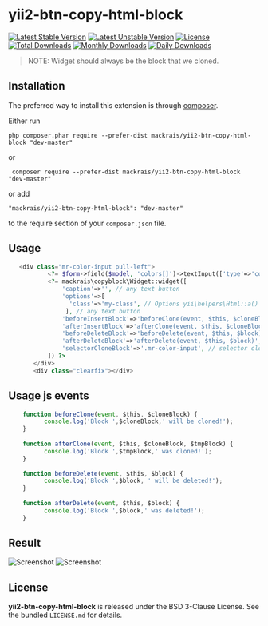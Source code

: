 # yii2-btn-copy-html-block

[![Latest Stable Version](https://poser.pugx.org/mackrais/yii2-btn-copy-html-block/v/stable)](https://packagist.org/packages/mackrais/yii2-btn-copy-html-block)
[![Latest Unstable Version](https://poser.pugx.org/mackrais/yii2-btn-copy-html-block/v/unstable)](https://packagist.org/packages/mackrais/yii2-btn-copy-html-block)
[![License](https://poser.pugx.org/mackrais/yii2-btn-copy-html-block/license)](https://packagist.org/packages/mackrais/yii2-btn-copy-html-block)
[![Total Downloads](https://poser.pugx.org/mackrais/yii2-btn-copy-html-block/downloads)](https://packagist.org/packages/mackrais/yii2-btn-copy-html-block)
[![Monthly Downloads](https://poser.pugx.org/mackrais/yii2-btn-copy-html-block/d/monthly)](https://packagist.org/packages/mackrais/yii2-btn-copy-html-block)
[![Daily Downloads](https://poser.pugx.org/mackrais/yii2-btn-copy-html-block/d/daily)](https://packagist.org/packages/mackrais/yii2-btn-copy-html-block)


> NOTE: Widget should always be the block that we cloned.


Installation
------------

The preferred way to install this extension is through [composer](http://getcomposer.org/download/).

Either run

```
php composer.phar require --prefer-dist mackrais/yii2-btn-copy-html-block "dev-master"
```

or 

```
 composer require --prefer-dist mackrais/yii2-btn-copy-html-block "dev-master"
```
or add

```
"mackrais/yii2-btn-copy-html-block": "dev-master"
```

to the require section of your `composer.json` file.

## Usage

```php
   <div class="mr-color-input pull-left">
           <?= $form->field($model, 'colors[]')->textInput(['type'=>'color','class'=>'product-color-input '])->label(false) ?>
           <?= mackrais\copyblock\Widget::widget([
               'caption'=>'', // any text button
               'options'=>[
                 'class'=>'my-class', // Options yii\helpers\Html::a()  
                ], // any text button
               'beforeInsertBlock'=>'beforeClone(event, $this, $cloneBlock)', // 
               'afterInsertBlock'=>'afterClone(event, $this, $cloneBlock, $tmpBlock)', // 
               'beforeDeleteBlock'=>'beforeDelete(event, $this, $block)', // 
               'afterDeleteBlock'=>'afterDelete(event, $this, $block)', // 
               'selectorCloneBlock'=>'.mr-color-input', // selector clone block
           ]) ?>
       </div>
       <div class="clearfix"></div>

```
## Usage js events

```js
    function beforeClone(event, $this, $cloneBlock) {
          console.log('Block ',$cloneBlock,' will be cloned!');
    }
    
    function afterClone(event, $this, $cloneBlock, $tmpBlock) {
          console.log('Block ',$tmpBlock,' was cloned!');
    }
    
    function beforeDelete(event, $this, $block) {
          console.log('Block ',$block, ' will be deleted!');
    }
    
    function afterDelete(event, $this, $block) {
          console.log('Block ',$block,' was deleted!');
    }

```

## Result

![Screenshot](https://archive.org/download/screen-yii2-btn-copy-html-block/screen-yii2-btn-copy-html-block.png)
![Screenshot](https://archive.org/download/screen-yii2-btn-copy-html-block1/screen-yii2-btn-copy-html-block1.png)



## License

**yii2-btn-copy-html-block** is released under the BSD 3-Clause License. See the bundled `LICENSE.md` for details.
